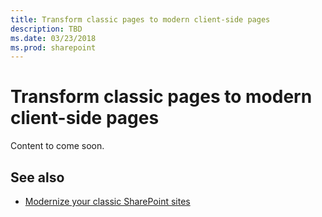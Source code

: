 ```yaml
---
title: Transform classic pages to modern client-side pages
description: TBD
ms.date: 03/23/2018
ms.prod: sharepoint
---
```


# Transform classic pages to modern client-side pages

Content to come soon.

## See also

- [Modernize your classic SharePoint sites](modernize-classic-sites.md)